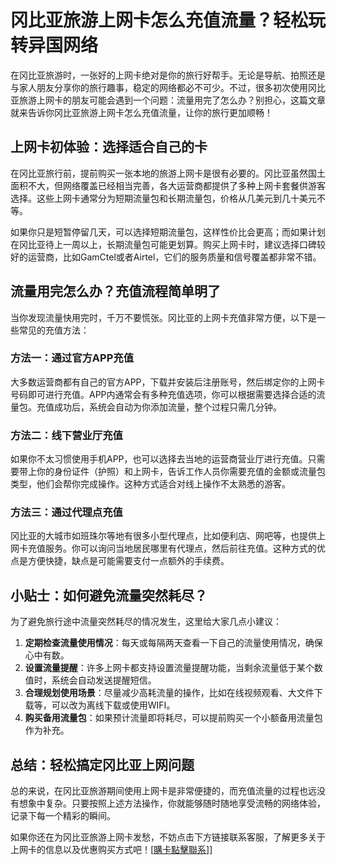 # 冈比亚旅游上网卡怎么充值流量？轻松玩转异国网络

在冈比亚旅游时，一张好的上网卡绝对是你的旅行好帮手。无论是导航、拍照还是与家人朋友分享你的旅行趣事，稳定的网络都必不可少。不过，很多初次使用冈比亚旅游上网卡的朋友可能会遇到一个问题：流量用完了怎么办？别担心，这篇文章就来告诉你冈比亚旅游上网卡怎么充值流量，让你的旅行更加顺畅！

## 上网卡初体验：选择适合自己的卡

在冈比亚旅行前，提前购买一张本地的旅游上网卡是很有必要的。冈比亚虽然国土面积不大，但网络覆盖已经相当完善，各大运营商都提供了多种上网卡套餐供游客选择。这些上网卡通常分为短期流量包和长期流量包，价格从几美元到几十美元不等。

如果你只是短暂停留几天，可以选择短期流量包，这样性价比会更高；而如果计划在冈比亚待上一周以上，长期流量包可能更划算。购买上网卡时，建议选择口碑较好的运营商，比如GamCtel或者Airtel，它们的服务质量和信号覆盖都非常不错。

## 流量用完怎么办？充值流程简单明了

当你发现流量快用完时，千万不要慌张。冈比亚的上网卡充值非常方便，以下是一些常见的充值方法：

### 方法一：通过官方APP充值
大多数运营商都有自己的官方APP，下载并安装后注册账号，然后绑定你的上网卡号码即可进行充值。APP内通常会有多种充值选项，你可以根据需要选择合适的流量包。充值成功后，系统会自动为你添加流量，整个过程只需几分钟。

### 方法二：线下营业厅充值
如果你不太习惯使用手机APP，也可以选择去当地的运营商营业厅进行充值。只需要带上你的身份证件（护照）和上网卡，告诉工作人员你需要充值的金额或流量包类型，他们会帮你完成操作。这种方式适合对线上操作不太熟悉的游客。

### 方法三：通过代理点充值
冈比亚的大城市如班珠尔等地有很多小型代理点，比如便利店、网吧等，也提供上网卡充值服务。你可以询问当地居民哪里有代理点，然后前往充值。这种方式的优点是方便快捷，缺点是可能需要支付一点额外的手续费。

## 小贴士：如何避免流量突然耗尽？

为了避免旅行途中流量突然耗尽的情况发生，这里给大家几点小建议：

1. **定期检查流量使用情况**：每天或每隔两天查看一下自己的流量使用情况，确保心中有数。
2. **设置流量提醒**：许多上网卡都支持设置流量提醒功能，当剩余流量低于某个数值时，系统会自动发送提醒短信。
3. **合理规划使用场景**：尽量减少高耗流量的操作，比如在线视频观看、大文件下载等，可以改为离线下载或使用WIFI。
4. **购买备用流量包**：如果预计流量即将耗尽，可以提前购买一个小额备用流量包作为补充。

## 总结：轻松搞定冈比亚上网问题

总的来说，在冈比亚旅游期间使用上网卡是非常便捷的，而充值流量的过程也远没有想象中复杂。只要按照上述方法操作，你就能够随时随地享受流畅的网络体验，记录下每一个精彩的瞬间。

如果你还在为冈比亚旅游上网卡发愁，不妨点击下方链接联系客服，了解更多关于上网卡的信息以及优惠购买方式吧！[[購卡點擊聯系](https://t.me/s/esim1088)]]